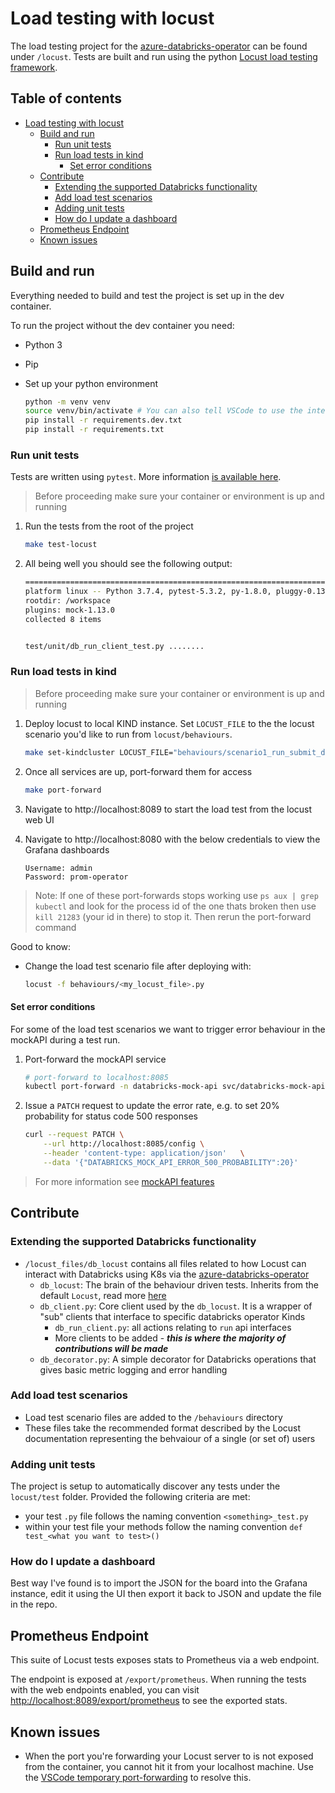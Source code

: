 # Load testing with locust

The load testing project for the [azure-databricks-operator](https://github.com/microsoft/azure-databricks-operator/) can be found under `/locust`. Tests are built and run using the python [Locust load testing framework](https://docs.locust.io/en/stable/index.html).

## Table of contents <!-- omit in toc -->

- [Load testing with locust](#load-testing-with-locust)
  - [Build and run](#build-and-run)
    - [Run unit tests](#run-unit-tests)
    - [Run load tests in kind](#run-load-tests-in-kind)
      - [Set error conditions](#set-error-conditions)
  - [Contribute](#contribute)
    - [Extending the supported Databricks functionality](#extending-the-supported-databricks-functionality)
    - [Add load test scenarios](#add-load-test-scenarios)
    - [Adding unit tests](#adding-unit-tests)
    - [How do I update a dashboard](#how-do-i-update-a-dashboard)
  - [Prometheus Endpoint](#prometheus-endpoint)
  - [Known issues](#known-issues)

## Build and run

Everything needed to build and test the project is set up in the dev container.

To run the project without the dev container you need:

- Python 3
- Pip
- Set up your python environment

    ```bash
    python -m venv venv
    source venv/bin/activate # You can also tell VSCode to use the interpretter in this location
    pip install -r requirements.dev.txt
    pip install -r requirements.txt
    ```

### Run unit tests

Tests are written using `pytest`. More information [is available here](https://docs.pytest.org/en/latest/).

> Before proceeding make sure your container or environment is up and running

1. Run the tests from the root of the project

    ```bash
    make test-locust
    ```

2. All being well you should see the following output:

    ```bash
    ============================================================================================= test session starts ==============================================================================================
    platform linux -- Python 3.7.4, pytest-5.3.2, py-1.8.0, pluggy-0.13.1
    rootdir: /workspace
    plugins: mock-1.13.0
    collected 8 items


    test/unit/db_run_client_test.py ........
    ```

### Run load tests in kind

> Before proceeding make sure your container or environment is up and running

1. Deploy locust to local KIND instance. Set `LOCUST_FILE` to the  the locust scenario you'd like to run from  `locust/behaviours`.

    ```bash
    make set-kindcluster LOCUST_FILE="behaviours/scenario1_run_submit_delete.py"
    ```

2. Once all services are up, port-forward them for access

    ```bash
    make port-forward  
    ```

3. Navigate to http://localhost:8089 to start the load test from the locust web UI

4. Navigate to http://localhost:8080 with the below credentials to view the Grafana dashboards

    ```text
    Username: admin
    Password: prom-operator
    ```

> Note: If one of these port-forwards stops working use `ps aux | grep kubectl` and look for the process id of the one thats broken then use `kill 21283` (your id in there) to stop it. Then rerun the port-forward command

Good to know:

- Change the load test scenario file after deploying with:

    ```bash
    locust -f behaviours/<my_locust_file>.py
    ```

#### Set error conditions

For some of the load test scenarios we want to trigger error behaviour in the mockAPI during a test run.

1. Port-forward the mockAPI service

    ```bash
    # port-forward to localhost:8085
    kubectl port-forward -n databricks-mock-api svc/databricks-mock-api 8085:8080
    ```

2. Issue a `PATCH` request to update the error rate, e.g. to set 20% probability for status code 500 responses

    ```bash
    curl --request PATCH \
        --url http://localhost:8085/config \
        --header 'content-type: application/json'   \
        --data '{"DATABRICKS_MOCK_API_ERROR_500_PROBABILITY":20}'
    ```

> For more information see [mockAPI features](mockapi.md#Features)

## Contribute

### Extending the supported Databricks functionality

- `/locust_files/db_locust` contains all files related to how Locust can interact with Databricks using K8s via the [azure-databricks-operator](https://github.com/microsoft/azure-databricks-operator/)
  - `db_locust`: The brain of the behaviour driven tests. Inherits from the default `Locust`, read more [here](https://docs.locust.io/en/stable/testing-other-systems.html)
  - `db_client.py`: Core client used by the `db_locust`. It is a wrapper of "sub" clients that interface to specific databricks operator Kinds
    - `db_run_client.py`: all actions relating to `run` api interfaces
    - More clients to be added - ***this is where the majority of contributions will be made***
  - `db_decorator.py`: A simple decorator for Databricks operations that gives basic metric logging and error handling

### Add load test scenarios

- Load test scenario files are added to the `/behaviours` directory
- These files take the recommended format described by the Locust documentation representing the behvaiour of a single (or set of) users

### Adding unit tests

The project is setup to automatically discover any tests under the `locust/test` folder. Provided the following criteria are met:

- your test `.py` file follows the naming convention `<something>_test.py`
- within your test file your methods follow the naming convention `def test_<what you want to test>()`

### How do I update a dashboard

Best way I've found is to import the JSON for the board into the Grafana instance, edit it using the UI then export it back to JSON and update the file in the repo.

## Prometheus Endpoint

This suite of Locust tests exposes stats to Prometheus via a web endpoint.

The endpoint is exposed at `/export/prometheus`. When running the tests with the web endpoints enabled, you can visit <http://localhost:8089/export/prometheus> to see the exported stats.

## Known issues

- When the port you're forwarding your Locust server to is not exposed from the container, you cannot hit it from your localhost machine. Use the [VSCode temporary port-forwarding](https://code.visualstudio.com/docs/remote/containers#_temporarily-forwarding-a-port) to resolve this.